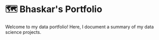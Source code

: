 # 🗺 Bhaskar's Portfolio
Welcome to my data portfolio! Here, I document a summary of my data science projects.
